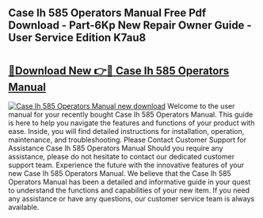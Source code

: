 ## Case Ih 585 Operators Manual Free Pdf Download - Part-6Kp New Repair Owner Guide - User Service Edition K7au8

# <h2><a href="http://bc87308.oget.top/?id=Case+Ih+585+Operators+Manual">🔗Download New 👉🔴 Case Ih 585 Operators Manual</a></h2>

[![Case Ih 585 Operators Manual new download](https://i.imgur.com/5g1atiW.png)](http://bc87308.oget.top/?id=Case+Ih+585+Operators+Manual)
Welcome to the user manual for your recently bought Case Ih 585 Operators Manual. This guide is here to help you navigate the features and functions of your product with ease. Inside, you will find detailed instructions for installation, operation, maintenance, and troubleshooting. Please Contact Customer Support for Assistance Case Ih 585 Operators Manual Should you require any assistance, please do not hesitate to contact our dedicated customer support team. Experience the future with the innovative features of your new Case Ih 585 Operators Manual. We believe that the Case Ih 585 Operators Manual has been a detailed and informative guide in your quest to understand the functions and capabilities of your new item. If you need any assistance or have any questions, our customer service team is always available.
